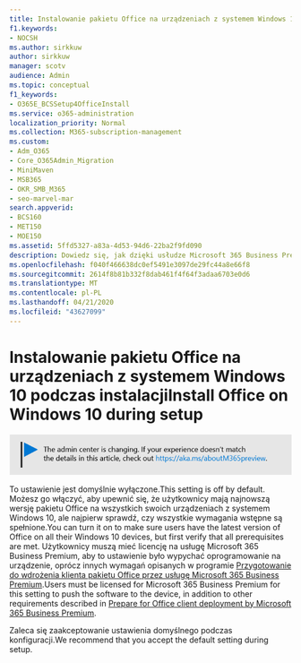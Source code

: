 ```yaml
---
title: Instalowanie pakietu Office na urządzeniach z systemem Windows 10 podczas instalacji
f1.keywords:
- NOCSH
ms.author: sirkkuw
author: sirkkuw
manager: scotv
audience: Admin
ms.topic: conceptual
f1_keywords:
- O365E_BCSSetup4OfficeInstall
ms.service: o365-administration
localization_priority: Normal
ms.collection: M365-subscription-management
ms.custom:
- Adm_O365
- Core_O365Admin_Migration
- MiniMaven
- MSB365
- OKR_SMB_M365
- seo-marvel-mar
search.appverid:
- BCS160
- MET150
- MOE150
ms.assetid: 5ffd5327-a83a-4d53-94d6-22ba2f9fd090
description: Dowiedz się, jak dzięki usłudze Microsoft 365 Business Premium możesz automatycznie upewnić się, że użytkownicy mają najnowszą wersję pakietu Office na wszystkich swoich urządzeniach z systemem Windows 10.
ms.openlocfilehash: f040f466638dc0ef5491e3097de29fc44a8e66f8
ms.sourcegitcommit: 2614f8b81b332f8dab461f4f64f3adaa6703e0d6
ms.translationtype: MT
ms.contentlocale: pl-PL
ms.lasthandoff: 04/21/2020
ms.locfileid: "43627099"
---
```

# <a name="install-office-on-windows-10-during-setup"></a><span data-ttu-id="edec6-103">Instalowanie pakietu Office na urządzeniach z systemem Windows 10 podczas instalacji</span><span class="sxs-lookup"><span data-stu-id="edec6-103">Install Office on Windows 10 during setup</span></span>

![Banner, który https://aka.ms/aboutM365previewwskazuje na .](../media/m365admincenterchanging.png)

<span data-ttu-id="edec6-105">To ustawienie jest domyślnie wyłączone.</span><span class="sxs-lookup"><span data-stu-id="edec6-105">This setting is off by default.</span></span> <span data-ttu-id="edec6-106">Możesz go włączyć, aby upewnić się, że użytkownicy mają najnowszą wersję pakietu Office na wszystkich swoich urządzeniach z systemem Windows 10, ale najpierw sprawdź, czy wszystkie wymagania wstępne są spełnione.</span><span class="sxs-lookup"><span data-stu-id="edec6-106">You can turn it on to make sure users have the latest version of Office on all their Windows 10 devices, but first verify that all prerequisites are met.</span></span> <span data-ttu-id="edec6-107">Użytkownicy muszą mieć licencję na usługę Microsoft 365 Business Premium, aby to ustawienie było wypychać oprogramowanie na urządzenie, oprócz innych wymagań opisanych w programie [Przygotowanie do wdrożenia klienta pakietu Office przez usługę Microsoft 365 Business Premium](prepare-for-office-client-deployment.md).</span><span class="sxs-lookup"><span data-stu-id="edec6-107">Users must be licensed for Microsoft 365 Business Premium for this setting to push the software to the device, in addition to other requirements described in [Prepare for Office client deployment by Microsoft 365 Business Premium](prepare-for-office-client-deployment.md).</span></span>
  
<span data-ttu-id="edec6-108">Zaleca się zaakceptowanie ustawienia domyślnego podczas konfiguracji.</span><span class="sxs-lookup"><span data-stu-id="edec6-108">We recommend that you accept the default setting during setup.</span></span>
